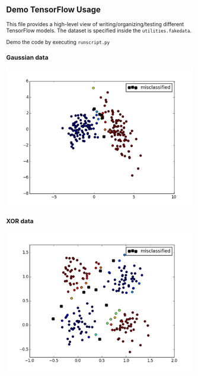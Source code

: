## Demo TensorFlow Usage

This file provides a high-level view of writing/organizing/testing different TensorFlow models. The dataset is specified inside the `utilities.fakedata`. 


Demo the code by executing `runscript.py`  

### Gaussian data 
<img src="media/results1.png" width="600">

### XOR data
<img src="media/results2.png" width="600">
